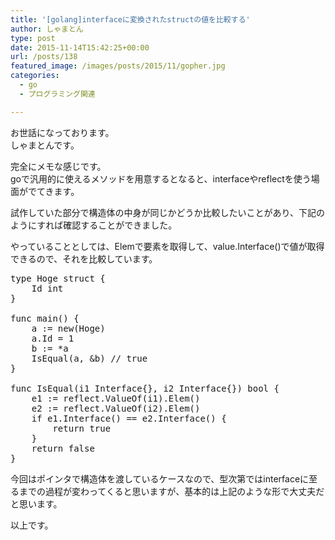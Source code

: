 ```yaml
---
title: '[golang]interfaceに変換されたstructの値を比較する'
author: しゃまとん
type: post
date: 2015-11-14T15:42:25+00:00
url: /posts/138
featured_image: /images/posts/2015/11/gopher.jpg
categories:
  - go
  - プログラミング関連

---
```

お世話になっております。  
しゃまとんです。

完全にメモな感じです。  
goで汎用的に使えるメソッドを用意するとなると、interfaceやreflectを使う場面がでてきます。

試作していた部分で構造体の中身が同じかどうか比較したいことがあり、下記のようにすれば確認することができました。

やっていることとしては、Elemで要素を取得して、value.Interface()で値が取得できるので、それを比較しています。

<pre class="brush: text; gutter: true">type Hoge struct {
	Id int
}

func main() {
	a := new(Hoge)
	a.Id = 1
	b := *a
	IsEqual(a, &b) // true
}

func IsEqual(i1 Interface{}, i2 Interface{}) bool {
	e1 := reflect.ValueOf(i1).Elem()
	e2 := reflect.ValueOf(i2).Elem()
	if e1.Interface() == e2.Interface() {
		return true
	}
	return false
}</pre>

今回はポインタで構造体を渡しているケースなので、型次第ではinterfaceに至るまでの過程が変わってくると思いますが、基本的は上記のような形で大丈夫だと思います。

以上です。